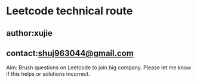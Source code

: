 # Leetcode technical route
## author:xujie
## contact:shuj963044@gmail.com

Aim: Brush questions on Leetcode to join big company.
Please let me know if this helps or solutions incorrect.


